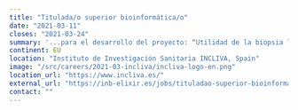 ```yaml
---
title: "Titulada/o superior bioinformática/o"
date: "2021-03-11"
closes: "2021-03-24"
summary: '...para el desarrollo del proyecto: “Utilidad de la biopsia líquida y organoides en el manejo y tratamiento de adenocarcinoma de páncreas: hacia una Medicina de Precisión"...'
continent: EU
location: "Instituto de Investigación Sanitaria INCLIVA, Spain"
image: "/src/careers/2021-03-incliva/incliva-logo-en.png"
location_url: "https://www.incliva.es/"
external_url: "https://inb-elixir.es/jobs/tituladao-superior-bioinformaticao"
contact: ""
---
```

